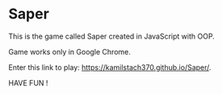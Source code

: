 # Saper
This is the game called Saper created in JavaScript with OOP.

Game works only in Google Chrome.

Enter this link to play: https://kamilstach370.github.io/Saper/.

HAVE FUN !
